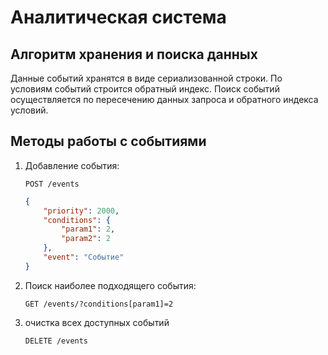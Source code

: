 # Аналитическая система

## Алгоритм хранения и поиска данных
Данные событий хранятся в виде сериализованной строки. По условиям событий строится обратный индекс. Поиск событий осуществляется по пересечению данных запроса и обратного индекса условий. 

## Методы работы с событиями

1. Добавление события:
    ```shell script
    POST /events
    ```
    ```json
    {
        "priority": 2000,
        "conditions": {
            "param1": 2,
            "param2": 2
        },
        "event": "Событие"
    }
    ```
2. Поиск наиболее подходящего события:
    ```shell script
    GET /events/?conditions[param1]=2
    ```
3. очистка всех доступных событий
    ```shell script
    DELETE /events
    ```
